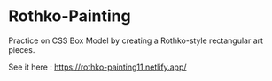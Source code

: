 # Rothko-Painting

Practice on CSS Box Model by creating a Rothko-style rectangular art pieces.

See it here :
https://rothko-painting11.netlify.app/

